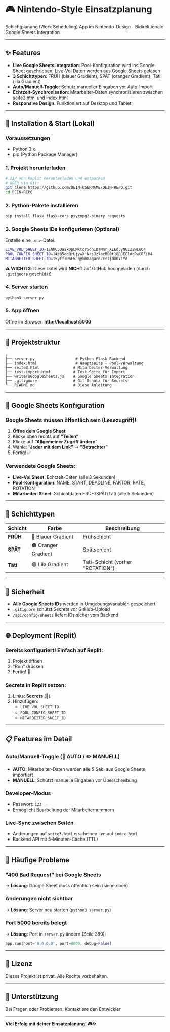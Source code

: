 # 🎮 Nintendo-Style Einsatzplanung

Schichtplanung (Work Scheduling) App im Nintendo-Design - Bidirektionale Google Sheets Integration

---

## ✨ Features

- **Live Google Sheets Integration**: Pool-Konfiguration wird ins Google Sheet geschrieben, Live-Vol Daten werden aus Google Sheets gelesen
- **3 Schichttypen**: FRÜH (blauer Gradient), SPÄT (oranger Gradient), Täti (lila Gradient)
- **Auto/Manuell-Toggle**: Schutz manueller Eingaben vor Auto-Import
- **Echtzeit-Synchronisation**: Mitarbeiter-Daten synchronisieren zwischen seite3.html und index.html
- **Responsive Design**: Funktioniert auf Desktop und Tablet

---

## 🚀 Installation & Start (Lokal)

### Voraussetzungen
- Python 3.x
- pip (Python Package Manager)

### 1. Projekt herunterladen
```bash
# ZIP von Replit herunterladen und entpacken
# ODER via Git:
git clone https://github.com/DEIN-USERNAME/DEIN-REPO.git
cd DEIN-REPO
```

### 2. Python-Pakete installieren
```bash
pip install flask flask-cors psycopg2-binary requests
```

### 3. Google Sheets IDs konfigurieren (Optional)

Erstelle eine `.env`-Datei:
```bash
LIVE_VOL_SHEET_ID=1EhhG5Da2kDpLMktcrSdn1DTMnr_XLEdJyNUI2ZwLuQ4
POOL_CONFIG_SHEET_ID=14e85oqQrUjywXjNasJz7azME0t18RJEEldgRwCRFiH4
MITARBEITER_SHEET_ID=15yfflPhE6Lqykm8aqacnZcrJj0x0Y1Yd
```

**⚠️ WICHTIG**: Diese Datei wird **NICHT** auf GitHub hochgeladen (durch `.gitignore` geschützt)

### 4. Server starten
```bash
python3 server.py
```

### 5. App öffnen
Öffne im Browser: **http://localhost:5000**

---

## 📁 Projektstruktur

```
.
├── server.py                  # Python Flask Backend
├── index.html                 # Hauptseite - Pool-Verwaltung
├── seite3.html               # Mitarbeiter-Verwaltung
├── test-import.html          # Test-Seite für Import
├── writeToGoogleSheets.js    # Google Sheets Integration
├── .gitignore                # Git-Schutz für Secrets
└── README.md                 # Diese Anleitung
```

---

## 🔧 Google Sheets Konfiguration

### Google Sheets müssen **öffentlich** sein (Lesezugriff)!

1. **Öffne dein Google Sheet**
2. Klicke oben rechts auf **"Teilen"**
3. Klicke auf **"Allgemeiner Zugriff ändern"**
4. Wähle: **"Jeder mit dem Link"** → **"Betrachter"**
5. Fertig! ✅

### Verwendete Google Sheets:

- **Live-Vol Sheet**: Echtzeit-Daten (alle 3 Sekunden)
- **Pool-Konfiguration**: NAME, START, DEADLINE, FAKTOR, RATE, ROTATION
- **Mitarbeiter-Sheet**: Schichtdaten FRÜH/SPÄT/Täti (alle 5 Sekunden)

---

## 🎨 Schichttypen

| Schicht | Farbe | Beschreibung |
|---------|-------|--------------|
| **FRÜH** | 🔵 Blauer Gradient | Frühschicht |
| **SPÄT** | 🟠 Oranger Gradient | Spätschicht |
| **Täti** | 🟣 Lila Gradient | Täti-Schicht (vorher "ROTATION") |

---

## 🔐 Sicherheit

- **Alle Google Sheets IDs** werden in Umgebungsvariablen gespeichert
- `.gitignore` schützt Secrets vor GitHub-Upload
- `/api/config/sheets` liefert IDs sicher vom Backend

---

## 🌐 Deployment (Replit)

### Bereits konfiguriert! Einfach auf Replit:
1. Projekt öffnen
2. "Run" drücken
3. Fertig! 🚀

### Secrets in Replit setzen:
1. Links: **Secrets** (🔐)
2. Hinzufügen:
   - `LIVE_VOL_SHEET_ID`
   - `POOL_CONFIG_SHEET_ID`
   - `MITARBEITER_SHEET_ID`

---

## 📋 Features im Detail

### Auto/Manuell-Toggle (🔄 AUTO / ✏️ MANUELL)
- **AUTO**: Mitarbeiter-Daten werden alle 5 Sek. aus Google Sheets importiert
- **MANUELL**: Schützt manuelle Eingaben vor Überschreibung

### Developer-Modus
- Passwort: `123`
- Ermöglicht Bearbeitung der Mitarbeiternummern

### Live-Sync zwischen Seiten
- Änderungen auf `seite3.html` erscheinen live auf `index.html`
- Backend API mit 5-Minuten-Cache (TTL)

---

## 🐛 Häufige Probleme

### "400 Bad Request" bei Google Sheets
→ **Lösung**: Google Sheet muss öffentlich sein (siehe oben)

### Änderungen nicht sichtbar
→ **Lösung**: Server neu starten (`python3 server.py`)

### Port 5000 bereits belegt
→ **Lösung**: Port in `server.py` ändern (Zeile 380):
```python
app.run(host='0.0.0.0', port=8000, debug=False)
```

---

## 📝 Lizenz

Dieses Projekt ist privat. Alle Rechte vorbehalten.

---

## 🤝 Unterstützung

Bei Fragen oder Problemen: Kontaktiere den Entwickler

---

**Viel Erfolg mit deiner Einsatzplanung! 🎮✨**
